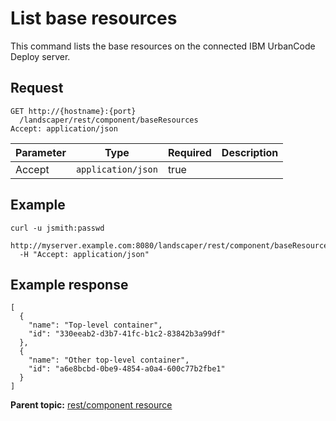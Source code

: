 # List base resources

This command lists the base resources on the connected IBM UrbanCode Deploy server.

## Request

```
GET http://{hostname}:{port}
  /landscaper/rest/component/baseResources
Accept: application/json

```

|Parameter|Type|Required|Description|
|---------|----|--------|-----------|
|Accept|`application/json`|true| |

## Example

```
curl -u jsmith:passwd 
  http://myserver.example.com:8080/landscaper/rest/component/baseResources
  -H "Accept: application/json"
```

## Example response

```
[
  {
    "name": "Top-level container",
    "id": "330eeab2-d3b7-41fc-b1c2-83842b3a99df"
  },
  {
    "name": "Other top-level container",
    "id": "a6e8bcbd-0be9-4854-a0a4-600c77b2fbe1"
  }
]
```

**Parent topic:** [rest/component resource](../../com.ibm.edt.api.doc/topics/rest_component.md)

